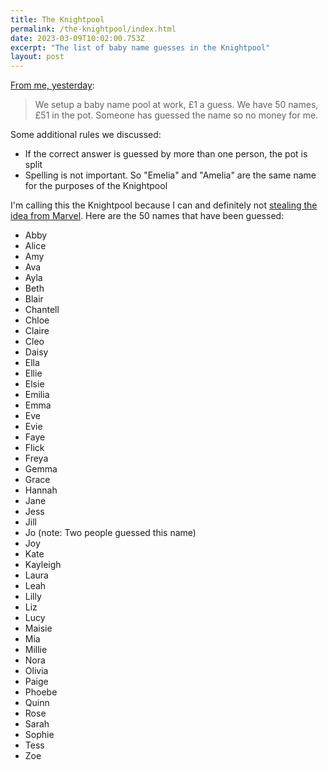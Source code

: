 ```yaml
---
title: The Knightpool
permalink: /the-knightpool/index.html
date: 2023-03-09T10:02:00.753Z
excerpt: "The list of baby name guesses in the Knightpool"
layout: post
---
```


[From me, yesterday](https://social.lol/@robb/109988701670297916):

> We setup a baby name pool at work, £1 a guess. We have 50 names, £51 in the pot. Someone has guessed the name so no money for me. 

Some additional rules we discussed:

- If the correct answer is guessed by more than one person, the pot is split
- Spelling is not important. So "Emelia" and "Amelia" are the same name for the purposes of the Knightpool

I'm calling this the Knightpool because I can and definitely not [stealing the idea from Marvel](https://www.marvel.com/characters/deadpool-wade-wilson/in-comics). Here are the 50 names that have been guessed:

- Abby
- Alice
- Amy
- Ava
- Ayla
- Beth
- Blair
- Chantell
- Chloe
- Claire
- Cleo
- Daisy
- Ella
- Ellie
- Elsie
- Emilia
- Emma
- Eve
- Evie
- Faye
- Flick
- Freya
- Gemma
- Grace
- Hannah
- Jane
- Jess
- Jill
- Jo (note: Two people guessed this name)
- Joy
- Kate
- Kayleigh
- Laura
- Leah
- Lilly
- Liz
- Lucy
- Maisie
- Mia
- Millie
- Nora
- Olivia
- Paige
- Phoebe
- Quinn
- Rose
- Sarah
- Sophie
- Tess
- Zoe
